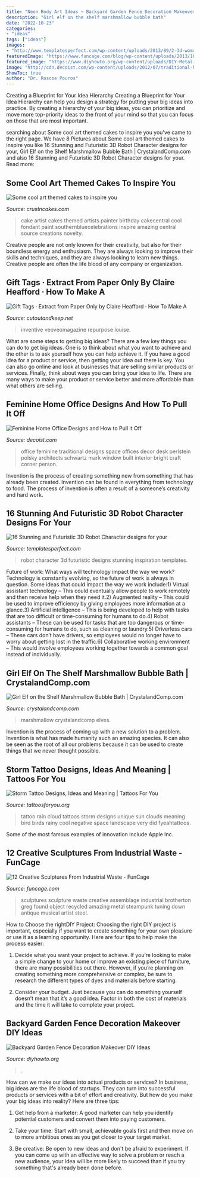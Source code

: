 ```yaml
---
title: "Neon Body Art Ideas ~ Backyard Garden Fence Decoration Makeover Diy Ideas"
description: "Girl elf on the shelf marshmallow bubble bath"
date: "2022-10-23"
categories:
- "ideas"
tags: ["ideas"]
images:
- "http://www.templatesperfect.com/wp-content/uploads/2013/09/2-3d-woman-robot-character-design.jpg"
featuredImage: "https://www.funcage.com/blog/wp-content/uploads/2013/10/Creative-Sculptures-From-Industrial-Waste-001-550x895.jpg"
featured_image: "https://www.diyhowto.org/wp-content/uploads/DIY-Metal-Flower-Garden-Fence-Decor-20-Fence-Decoration-Makeover-DIY-Ideas-DIYHowto.jpg"
image: "http://cdn.decoist.com/wp-content/uploads/2012/07/traditional-home-office-with-a-feminine-touch.jpg"
ShowToc: true
author: "Dr. Roscoe Pouros"
---
```



Creating a Blueprint for Your Idea Hierarchy
Creating a Blueprint for Your Idea Hierarchy can help you design a strategy for putting your big ideas into practice. By creating a hierarchy of your big ideas, you can prioritize and move more top-priority ideas to the front of your mind so that you can focus on those that are most important.

	

		
searching about Some cool art themed cakes to inspire you you've came to the right page. We have 8 Pictures about Some cool art themed cakes to inspire you like 16 Stunning and Futuristic 3D Robot Character designs for your, Girl Elf on the Shelf Marshmallow Bubble Bath | CrystalandComp.com and also 16 Stunning and Futuristic 3D Robot Character designs for your. Read more:
		
    
## Some Cool Art Themed Cakes To Inspire You

<img loading=lazy src="http://www.crustncakes.com/blog/wp-content/uploads/2017/02/7ac43f6f632649c3f91da0967e43e35d.jpg" onerror="this.onerror=null;this.src='https://tse2.mm.bing.net/th?id=OIP.K4GmXeyXDSZRY6mYIyUk8wHaLH&amp;pid=15.1';" alt="Some cool art themed cakes to inspire you">

_Source: crustncakes.com_

>cake artist cakes themed artists painter birthday cakecentral cool fondant paint southernbluecelebrations inspire amazing central source creations novelty. 

	

Creative people are not only known for their creativity, but also for their boundless energy and enthusiasm. They are always looking to improve their skills and techniques, and they are always looking to learn new things. Creative people are often the life blood of any company or organization.

    
## Gift Tags · Extract From Paper Only By Claire Heafford · How To Make A

<img loading=lazy src="https://images.coplusk.net/project_images/183256/image/full_106735_2F2015-01-12-113915-Gift%2BTags.jpg" onerror="this.onerror=null;this.src='https://tse3.mm.bing.net/th?id=OIP.BT_pgwgCKKEByn2xPCNllwHaKF&amp;pid=15.1';" alt="Gift Tags · Extract from Paper Only by Claire Heafford · How To Make A">

_Source: cutoutandkeep.net_

>inventive veoveomagazine repurpose louise. 

	

What are some steps to getting big ideas?
There are a few key things you can do to get big ideas. One is to think about what you want to achieve and the other is to ask yourself how you can help achieve it. If you have a good idea for a product or service, then getting your idea out there is key. You can also go online and look at businesses that are selling similar products or services. Finally, think about ways you can bring your idea to life. There are many ways to make your product or service better and more affordable than what others are selling.

    
## Feminine Home Office Designs And How To Pull It Off

<img loading=lazy src="http://cdn.decoist.com/wp-content/uploads/2012/07/traditional-home-office-with-a-feminine-touch.jpg" onerror="this.onerror=null;this.src='https://tse2.mm.bing.net/th?id=OIP.bIqaYxXix4k868vwpNHfOQHaLf&amp;pid=15.1';" alt="Feminine Home Office Designs and How to Pull it Off">

_Source: decoist.com_

>office feminine traditional designs space offices decor desk perlstein polsky architects schwartz mark window built interior bright craft corner person. 

	

Invention is the process of creating something new from something that has already been created. Invention can be found in everything from technology to food. The process of invention is often a result of a someone’s creativity and hard work.

    
## 16 Stunning And Futuristic 3D Robot Character Designs For Your

<img loading=lazy src="http://www.templatesperfect.com/wp-content/uploads/2013/09/2-3d-woman-robot-character-design.jpg" onerror="this.onerror=null;this.src='https://tse2.mm.bing.net/th?id=OIP.mMsVBOskhWTyK7w-yYO_ZgHaLJ&amp;pid=15.1';" alt="16 Stunning and Futuristic 3D Robot Character designs for your">

_Source: templatesperfect.com_

>robot character 3d futuristic designs stunning inspiration templates. 

	

Future of work: What ways will technology impact the way we work?
Technology is constantly evolving, so the future of work is always in question. Some ideas that could impact the way we work include:1) Virtual assistant technology – This could eventually allow people to work remotely and then receive help when they need it.2) Augmented reality – This could be used to improve efficiency by giving employees more information at a glance.3) Artificial intelligence – This is being developed to help with tasks that are too difficult or time-consuming for humans to do.4) Robot assistants – These can be used for tasks that are too dangerous or time- consuming for humans to do, such as cleaning or laundry.5) Driverless cars – These cars don’t have drivers, so employees would no longer have to worry about getting lost in the traffic.6) Collaborative working environment – This would involve employees working together towards a common goal instead of individually.

    
## Girl Elf On The Shelf Marshmallow Bubble Bath | CrystalandComp.com

<img loading=lazy src="https://crystalandcomp.com/wp-content/uploads/2014/12/girl-elf-on-the-shelf-.jpg" onerror="this.onerror=null;this.src='https://tse3.mm.bing.net/th?id=OIP.9ojFmy8W_hssMhL-3uis7gHaLG&amp;pid=15.1';" alt="Girl Elf on the Shelf Marshmallow Bubble Bath | CrystalandComp.com">

_Source: crystalandcomp.com_

>marshmallow crystalandcomp elves. 

	

Invention is the process of coming up with a new solution to a problem. Invention is what has made humanity such an amazing species. It can also be seen as the root of all our problems because it can be used to create things that we never thought possible.

    
## Storm Tattoo Designs, Ideas And Meaning | Tattoos For You

<img loading=lazy src="https://www.tattoosforyou.org/wp-content/uploads/2017/09/Rain-Storm-Tattoos.jpg" onerror="this.onerror=null;this.src='https://tse3.mm.bing.net/th?id=OIP.J1MhLiNCg4iGIb6QmVweOQHaJ3&amp;pid=15.1';" alt="Storm Tattoo Designs, Ideas and Meaning | Tattoos For You">

_Source: tattoosforyou.org_

>tattoo rain cloud tattoos storm designs unique sun clouds meaning bird birds rainy cool negative space landscape very did fyeahtattoos. 

	

Some of the most famous examples of innovation include Apple Inc.

    
## 12 Creative Sculptures From Industrial Waste - FunCage

<img loading=lazy src="https://www.funcage.com/blog/wp-content/uploads/2013/10/Creative-Sculptures-From-Industrial-Waste-001-550x895.jpg" onerror="this.onerror=null;this.src='https://tse2.mm.bing.net/th?id=OIP.ukdTn0IIyyX0iHkZoNHV-gHaMD&amp;pid=15.1';" alt="12 Creative Sculptures From Industrial Waste - FunCage">

_Source: funcage.com_

>sculptures sculpture waste creative assemblage industrial brotherton greg found object recycled amazing metal steampunk tuning down antique musical artist steel. 

	

How to Choose the rightDIY Project:
Choosing the right DIY project is important, especially if you want to create something for your own pleasure or use it as a learning opportunity. Here are four tips to help make the process easier:
1. Decide what you want your project to achieve. If you’re looking to make a simple change to your home or improve an existing piece of furniture, there are many possibilities out there. However, if you’re planning on creating something more comprehensive or complex, be sure to research the different types of dyes and materials before starting.

2. Consider your budget. Just because you can do something yourself doesn’t mean that it’s a good idea. Factor in both the cost of materials and the time it will take to complete your project.

    
## Backyard Garden Fence Decoration Makeover DIY Ideas

<img loading=lazy src="https://www.diyhowto.org/wp-content/uploads/DIY-Metal-Flower-Garden-Fence-Decor-20-Fence-Decoration-Makeover-DIY-Ideas-DIYHowto.jpg" onerror="this.onerror=null;this.src='https://tse2.mm.bing.net/th?id=OIP.CfBWLJtQSjk-m2t2pbmnbwHaLH&amp;pid=15.1';" alt="Backyard Garden Fence Decoration Makeover DIY Ideas">

_Source: diyhowto.org_

>. 

	

How can we make our ideas into actual products or services?
In business, big ideas are the life blood of startups. They can turn into successful products or services with a bit of effort and creativity. But how do you make your big ideas into reality? Here are three tips:
1) Get help from a marketer: A good marketer can help you identify potential customers and convert them into paying customers.

2) Take your time: Start with small, achievable goals first and then move on to more ambitious ones as you get closer to your target market.

3) Be creative: Be open to new ideas and don't be afraid to experiment. If you can come up with an effective way to solve a problem or reach a new audience, your idea will be more likely to succeed than if you try something that's already been done before.

